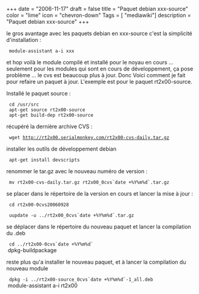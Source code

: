 +++
date = "2006-11-17"
draft = false
title = "Paquet debian xxx-source"
color = "lime"
icon = "chevron-down"
Tags = [ "mediawiki"]
description = "Paquet debian xxx-source"
+++

le gros avantage avec les paquets debian en xxx-source c'est la
simplicité d'installation :

     module-assistant a-i xxx

et hop voilà le module compilé et installé pour le noyau en cours ...
seulement pour les modules qui sont en cours de développement, ça pose
problème ... le cvs est beaucoup plus à jour. Donc Voici comment je fait
pour refaire un paquet à jour. L'exemple est pour le paquet
rt2x00-source.

Installé le paquet source :

     cd /usr/src
     apt-get source rt2x00-source
     apt-get build-dep rt2x00-source

récupéré la dernière archive CVS :

` wget `[`http://rt2x00.serialmonkey.com/rt2x00-cvs-daily.tar.gz`](http://rt2x00.serialmonkey.com/rt2x00-cvs-daily.tar.gz)

installer les outils de développement debian

     apt-get install devscripts

renommer le tar.gz avec le nouveau numéro de version :

``  mv rt2x00-cvs-daily.tar.gz rt2x00_0cvs`date +%Y%m%d`.tar.gz ``

se placer dans le répertoire de la version en cours et lancer la mise à
jour :

     cd rt2x00-0cvs20060928
``  uupdate -u ../rt2x00_0cvs`date +%Y%m%d`.tar.gz ``

se déplacer dans le répertoire du nouveau paquet et lancer la
compilation du .deb

``  cd ../rt2x00-0cvs`date +%Y%m%d` ``\
     dpkg-buildpackage

reste plus qu'a installer le nouveau paquet, et à lancer la compilation
du nouveau module

``  dpkg -i ../rt2x00-source_0cvs`date +%Y%m%d`-1_all.deb ``\
     module-assistant a-i rt2x00
